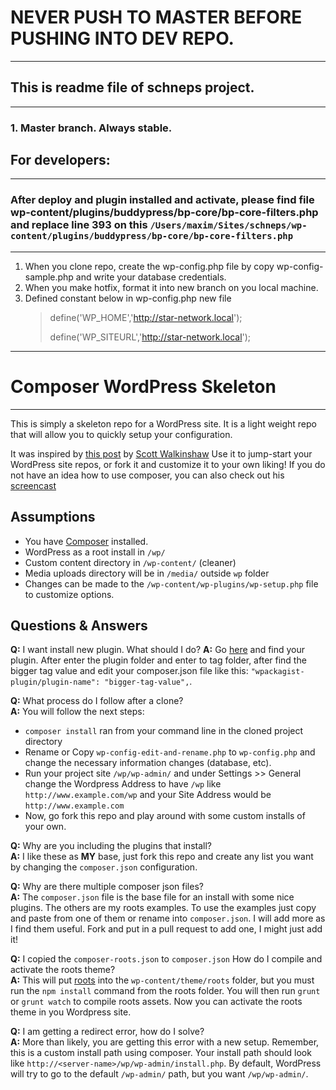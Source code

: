 # NEVER PUSH TO MASTER BEFORE PUSHING INTO DEV REPO.
--------------------------------------------



## This is readme file of schneps project.
--------------------------------------------

### 1. Master branch. Always stable.

## For developers:
--------------------------------------------

### After deploy and plugin installed and activate, please find file wp-content/plugins/buddypress/bp-core/bp-core-filters.php and replace line 393 on this <code>/Users/maxim/Sites/schneps/wp-content/plugins/buddypress/bp-core/bp-core-filters.php</code>
--------------------------------------------

1. When you clone repo, create the wp-config.php file by copy wp-config-sample.php and write your database credentials.
1. When you make hotfix, format it into new branch on you local machine.
1. Defined constant below in wp-config.php new file
    >  define('WP_HOME','http://star-network.local');
    >
    >  define('WP_SITEURL','http://star-network.local');

--------------------------------------------    
# Composer WordPress Skeleton
--------------------------------------------

This is simply a skeleton repo for a WordPress site.  It is a light weight repo that will allow you to quickly setup your configuration.

It was inspired by [this post](http://roots.io/using-composer-with-wordpress/) by [Scott Walkinshaw](https://github.com/swalkinshaw)
Use it to jump-start your WordPress site repos, or fork it and customize it to your own liking!  If you do not have an idea how to use composer, you can also check out his [screencast](http://roots.io/screencasts/using-composer-with-wordpress/)

## Assumptions

* You have [Composer](https://github.com/composer/composer) installed.
* WordPress as a root install in `/wp/`
* Custom content directory in `/wp-content/` (cleaner)
* Media uploads directory will be in `/media/` outside `wp` folder
* Changes can be made to the `/wp-content/wp-plugins/wp-setup.php` file to customize options.

## Questions & Answers

**Q:** I want install new plugin. What should I do?
**A:** Go [here](http://plugins.svn.wordpress.org/) and find your plugin. After enter the plugin folder and enter to tag folder, after find the bigger tag value and edit your composer.json file like this: `"wpackagist-plugin/plugin-name": "bigger-tag-value",`.

**Q:** What process do I follow after a clone?  
**A:** You will follow the next steps:

*  `composer install` ran from your command line in the cloned project directory
*  Rename or Copy `wp-config-edit-and-rename.php` to `wp-config.php` and change the necessary information changes (database, etc).
*  Run your project site `/wp/wp-admin/` and under Settings >> General change the Wordpress Address to have `/wp` like `http://www.example.com/wp` and your Site Address would be `http://www.example.com`
*  Now, go fork this repo and play around with some custom installs of your own.

**Q:** Why are you including the plugins that install?  
**A:** I like these as **MY** base, just fork this repo and create any list you want by changing the `composer.json` configuration.

**Q:** Why are there multiple composer json files?  
**A:** The `composer.json` file is the base file for an install with some nice plugins.  The others are my roots examples.  To use the examples just copy and paste from one of them or rename into `composer.json`.  I will add more as I find them useful. Fork and put in a pull request to add one, I might just add it!

**Q:** I copied the `composer-roots.json` to `composer.json` How do I compile and activate the roots theme?  
**A:** This will put [roots](https://github.com/roots/roots) into the `wp-content/theme/roots` folder, but you must run the `npm install` command from the roots folder. You will then run `grunt` or `grunt watch` to compile roots assets. Now you can activate the roots theme in you Wordpress site.

**Q:** I am getting a redirect error, how do I solve?  
**A:** More than likely, you are getting this error with a new setup.  Remember, this is a custom install path using composer. Your install path should look like `http://<server-name>/wp/wp-admin/install.php`.  By default, WordPress will try to go to the default `/wp-admin/` path, but you want `/wp/wp-admin/`.